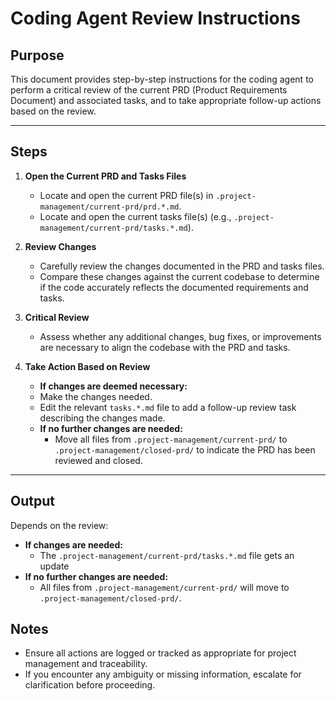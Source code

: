 # Coding Agent Review Instructions

## Purpose
This document provides step-by-step instructions for the coding agent to perform a critical review of the current PRD (Product Requirements Document) and associated tasks, and to take appropriate follow-up actions based on the review.

---

## Steps

1. **Open the Current PRD and Tasks Files**
   - Locate and open the current PRD file(s) in `.project-management/current-prd/prd.*.md`.
   - Locate and open the current tasks file(s) (e.g., `.project-management/current-prd/tasks.*.md`).

2. **Review Changes**
   - Carefully review the changes documented in the PRD and tasks files.
   - Compare these changes against the current codebase to determine if the code accurately reflects the documented requirements and tasks.

3. **Critical Review**
   - Assess whether any additional changes, bug fixes, or improvements are necessary to align the codebase with the PRD and tasks.

4. **Take Action Based on Review**
   - **If changes are deemed necessary:**
    - Make the changes needed.
    - Edit the relevant `tasks.*.md` file to add a follow-up review task describing the  changes made.
   - **If no further changes are needed:**
     - Move all files from `.project-management/current-prd/` to `.project-management/closed-prd/` to indicate the PRD has been reviewed and closed.

---

## Output
Depends on the review:
   - **If changes are needed:**
     - The `.project-management/current-prd/tasks.*.md` file gets an update
   - **If no further changes are needed:**
     - All files from `.project-management/current-prd/` will move to `.project-management/closed-prd/`.

## Notes
- Ensure all actions are logged or tracked as appropriate for project management and traceability.
- If you encounter any ambiguity or missing information, escalate for clarification before proceeding.
